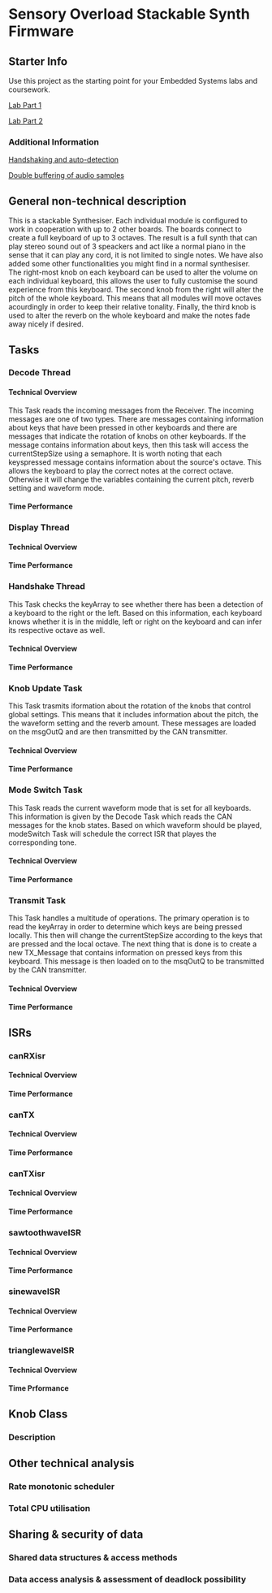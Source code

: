 # Sensory Overload Stackable Synth Firmware

## Starter Info

  Use this project as the starting point for your Embedded Systems labs and coursework.
  
  [Lab Part 1](doc/LabPart1.md)
  
  [Lab Part 2](doc/LabPart2.md)

### Additional Information

  [Handshaking and auto-detection](doc/handshaking.md)
  
  [Double buffering of audio samples](doc/doubleBuffer.md)
  
## General non-technical description

  This is a stackable Synthesiser. Each individual module is configured to work in cooperation with up to 2 other boards. The boards connect to create a full keyboard of up to 3 octaves. The result is a full synth that can play stereo sound out of 3 speackers and act like a normal piano in the sense that it can play any cord, it is not limited to single notes. We have also added some other functionalities you might find in a normal synthesiser. The right-most knob on each keyboard can be used to alter the volume on each individual keyboard, this allows the user to fully customise the sound experience from this keyboard. The second knob from the right will alter the pitch of the whole keyboard. This means that all modules will move octaves acourdingly in order to keep their relative tonality. Finally, the third knob is used to alter the reverb on the whole keyboard and make the notes fade away nicely if desired.  

## Tasks

### Decode Thread
#### Technical Overview
  This Task reads the incoming messages from the Receiver. The incoming messages are one of two types. There are messages containing information about keys that have been pressed in other keyboards and there are messages that indicate the rotation of knobs on other keyboards. If the message contains information about keys, then this task will access the currentStepSize using a semaphore. It is worth noting that each keyspressed message contains information about the source's octave. This allows the keyboard to play the correct notes at the correct octave. Otherwise it will change the variables containing the current pitch, reverb setting and waveform mode.
#### Time Performance

### Display Thread
#### Technical Overview
#### Time Performance

### Handshake Thread
  This Task checks the keyArray to see whether there has been a detection of a keyboard to the right or the left. Based on this information, each keyboard knows whether it is in the middle, left or right on the keyboard and can infer its respective octave as well. 
#### Technical Overview
#### Time Performance

### Knob Update Task
  This Task trasmits iformation about the rotation of the knobs that control global settings. This means that it includes information about the pitch, the the waveform setting and the reverb amount. These messages are loaded on the msgOutQ and are then transmitted by the CAN transmitter. 
#### Technical Overview
#### Time Performance

### Mode Switch Task
  This Task reads the current waveform mode that is set for all keyboards. This information is given by the Decode Task which reads the CAN messages for the knob states. Based on which waveform should be played, modeSwitch Task will schedule the correct ISR that playes the corresponding tone.
#### Technical Overview
#### Time Performance

### Transmit Task
  This Task handles a multitude of operations. The primary operation is to read the keyArray in order to determine which keys are being pressed locally. This then will change the currentStepSize according to the keys that are pressed and the local octave. The next thing that is done is to create a new TX_Message that contains information on pressed keys from this keyboard. This message is then loaded on to the msqOutQ to be transmitted by the CAN transmitter. 
#### Technical Overview
#### Time Performance

## ISRs

### canRXisr
#### Technical Overview
#### Time Performance

### canTX
#### Technical Overview
#### Time Performance

### canTXisr 
#### Technical Overview
#### Time Performance

### sawtoothwaveISR
#### Technical Overview
#### Time Performance

### sinewaveISR
#### Technical Overview
#### Time Performance

### trianglewaveISR
#### Technical Overview
#### Time Prformance

## Knob Class
### Description

## Other technical analysis

### Rate monotonic scheduler

### Total CPU utilisation

## Sharing & security of data

### Shared data structures & access methods

### Data access analysis & assessment of deadlock possibility

